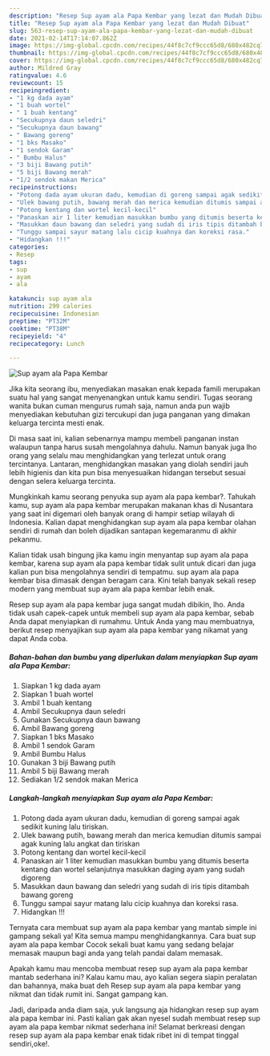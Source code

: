 ```yaml
---
description: "Resep Sup ayam ala Papa Kembar yang lezat dan Mudah Dibuat"
title: "Resep Sup ayam ala Papa Kembar yang lezat dan Mudah Dibuat"
slug: 563-resep-sup-ayam-ala-papa-kembar-yang-lezat-dan-mudah-dibuat
date: 2021-02-14T17:14:07.862Z
image: https://img-global.cpcdn.com/recipes/44f8c7cf9ccc65d8/680x482cq70/sup-ayam-ala-papa-kembar-foto-resep-utama.jpg
thumbnail: https://img-global.cpcdn.com/recipes/44f8c7cf9ccc65d8/680x482cq70/sup-ayam-ala-papa-kembar-foto-resep-utama.jpg
cover: https://img-global.cpcdn.com/recipes/44f8c7cf9ccc65d8/680x482cq70/sup-ayam-ala-papa-kembar-foto-resep-utama.jpg
author: Mildred Gray
ratingvalue: 4.6
reviewcount: 15
recipeingredient:
- "1 kg dada ayam"
- "1 buah wortel"
- " 1 buah kentang"
- "Secukupnya daun seledri"
- "Secukupnya daun bawang"
- " Bawang goreng"
- "1 bks Masako"
- "1 sendok Garam"
- " Bumbu Halus"
- "3 biji Bawang putih"
- "5 biji Bawang merah"
- "1/2 sendok makan Merica"
recipeinstructions:
- "Potong dada ayam ukuran dadu, kemudian di goreng sampai agak sedikit kuning lalu tiriskan."
- "Ulek bawang putih, bawang merah dan merica kemudian ditumis sampai agak kuning lalu angkat dan tiriskan"
- "Potong kentang dan wortel kecil-kecil"
- "Panaskan air 1 liter kemudian masukkan bumbu yang ditumis beserta kentang dan wortel selanjutnya masukkan daging ayam yang sudah digoreng"
- "Masukkan daun bawang dan seledri yang sudah di iris tipis ditambah bawang goreng"
- "Tunggu sampai sayur matang lalu cicip kuahnya dan koreksi rasa."
- "Hidangkan !!!"
categories:
- Resep
tags:
- sup
- ayam
- ala

katakunci: sup ayam ala 
nutrition: 299 calories
recipecuisine: Indonesian
preptime: "PT32M"
cooktime: "PT38M"
recipeyield: "4"
recipecategory: Lunch

---
```



![Sup ayam ala Papa Kembar](https://img-global.cpcdn.com/recipes/44f8c7cf9ccc65d8/680x482cq70/sup-ayam-ala-papa-kembar-foto-resep-utama.jpg)

Jika kita seorang ibu, menyediakan masakan enak kepada famili merupakan suatu hal yang sangat menyenangkan untuk kamu sendiri. Tugas seorang  wanita bukan cuman mengurus rumah saja, namun anda pun wajib menyediakan kebutuhan gizi tercukupi dan juga panganan yang dimakan keluarga tercinta mesti enak.

Di masa  saat ini, kalian sebenarnya mampu membeli panganan instan walaupun tanpa harus susah mengolahnya dahulu. Namun banyak juga lho orang yang selalu mau menghidangkan yang terlezat untuk orang tercintanya. Lantaran, menghidangkan masakan yang diolah sendiri jauh lebih higienis dan kita pun bisa menyesuaikan hidangan tersebut sesuai dengan selera keluarga tercinta. 



Mungkinkah kamu seorang penyuka sup ayam ala papa kembar?. Tahukah kamu, sup ayam ala papa kembar merupakan makanan khas di Nusantara yang saat ini digemari oleh banyak orang di hampir setiap wilayah di Indonesia. Kalian dapat menghidangkan sup ayam ala papa kembar olahan sendiri di rumah dan boleh dijadikan santapan kegemaranmu di akhir pekanmu.

Kalian tidak usah bingung jika kamu ingin menyantap sup ayam ala papa kembar, karena sup ayam ala papa kembar tidak sulit untuk dicari dan juga kalian pun bisa mengolahnya sendiri di tempatmu. sup ayam ala papa kembar bisa dimasak dengan beragam cara. Kini telah banyak sekali resep modern yang membuat sup ayam ala papa kembar lebih enak.

Resep sup ayam ala papa kembar juga sangat mudah dibikin, lho. Anda tidak usah capek-capek untuk membeli sup ayam ala papa kembar, sebab Anda dapat menyiapkan di rumahmu. Untuk Anda yang mau membuatnya, berikut resep menyajikan sup ayam ala papa kembar yang nikamat yang dapat Anda coba.

<!--inarticleads1-->

##### Bahan-bahan dan bumbu yang diperlukan dalam menyiapkan Sup ayam ala Papa Kembar:

1. Siapkan 1 kg dada ayam
1. Siapkan 1 buah wortel
1. Ambil  1 buah kentang
1. Ambil Secukupnya daun seledri
1. Gunakan Secukupnya daun bawang
1. Ambil  Bawang goreng
1. Siapkan 1 bks Masako
1. Ambil 1 sendok Garam
1. Ambil  Bumbu Halus
1. Gunakan 3 biji Bawang putih
1. Ambil 5 biji Bawang merah
1. Sediakan 1/2 sendok makan Merica




<!--inarticleads2-->

##### Langkah-langkah menyiapkan Sup ayam ala Papa Kembar:

1. Potong dada ayam ukuran dadu, kemudian di goreng sampai agak sedikit kuning lalu tiriskan.
1. Ulek bawang putih, bawang merah dan merica kemudian ditumis sampai agak kuning lalu angkat dan tiriskan
1. Potong kentang dan wortel kecil-kecil
1. Panaskan air 1 liter kemudian masukkan bumbu yang ditumis beserta kentang dan wortel selanjutnya masukkan daging ayam yang sudah digoreng
1. Masukkan daun bawang dan seledri yang sudah di iris tipis ditambah bawang goreng
1. Tunggu sampai sayur matang lalu cicip kuahnya dan koreksi rasa.
1. Hidangkan !!!




Ternyata cara membuat sup ayam ala papa kembar yang mantab simple ini gampang sekali ya! Kita semua mampu menghidangkannya. Cara buat sup ayam ala papa kembar Cocok sekali buat kamu yang sedang belajar memasak maupun bagi anda yang telah pandai dalam memasak.

Apakah kamu mau mencoba membuat resep sup ayam ala papa kembar mantab sederhana ini? Kalau kamu mau, ayo kalian segera siapin peralatan dan bahannya, maka buat deh Resep sup ayam ala papa kembar yang nikmat dan tidak rumit ini. Sangat gampang kan. 

Jadi, daripada anda diam saja, yuk langsung aja hidangkan resep sup ayam ala papa kembar ini. Pasti kalian gak akan nyesel sudah membuat resep sup ayam ala papa kembar nikmat sederhana ini! Selamat berkreasi dengan resep sup ayam ala papa kembar enak tidak ribet ini di tempat tinggal sendiri,oke!.


